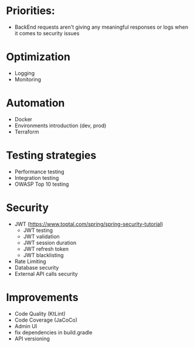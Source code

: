 # Priorities:
- BackEnd requests aren't giving any meaningful responses or logs 
when it comes to security issues

# Optimization
- Logging
- Monitoring

# Automation
- Docker
- Environments introduction (dev, prod)
- Terraform

# Testing strategies
- Performance testing
- Integration testing
- OWASP Top 10 testing

# Security
- JWT (https://www.toptal.com/spring/spring-security-tutorial)
  - JWT testing
  - JWT validation
  - JWT session duration
  - JWT refresh token
  - JWT blacklisting
- Rate Limiting
- Database security
- External API calls security

# Improvements
- Code Quality (KtLint)
- Code Coverage (JaCoCo)
- Admin UI
- fix dependencies in build.gradle
- API versioning
